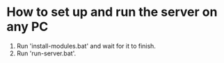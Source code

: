 # How to set up and run the server on any PC

1. Run 'install-modules.bat' and wait for it to finish.
2. Run 'run-server.bat'.

